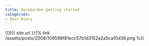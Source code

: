 ```yaml
---
title: AeroGarden getting started
categories:
- Dear Diary
---
```


![]({{ site.url }}{% link /assets/posts/2008/109598f81ecc57b1d3152a2a5ca10d38.png %})
